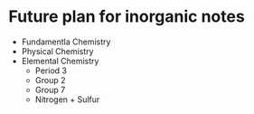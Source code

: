 # Future plan for inorganic notes
* Fundamentla Chemistry
* Physical Chemistry
* Elemental Chemistry
	- Period 3
	 - Group 2
	 - Group 7
	 - Nitrogen + Sulfur
